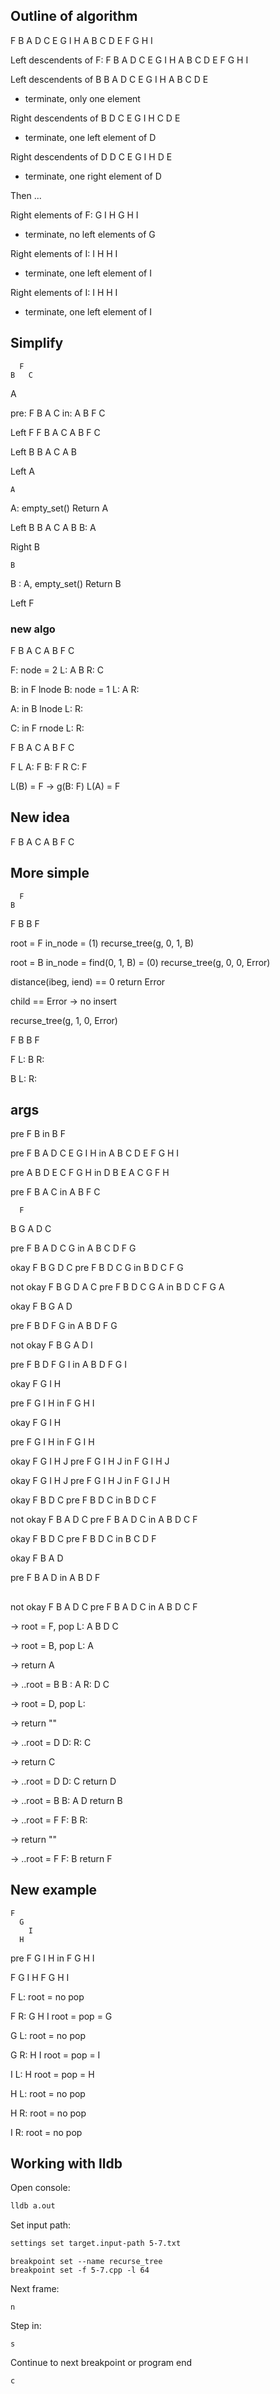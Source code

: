 ## Outline of algorithm

F B A D C E G I H
A B C D E F G H I

Left descendents of F:
            F B A D C E G I H
  A B C D E F G H I

Left descendents of B
    B A D C E G I H
  A B C D E
* terminate, only one element

Right descendents of B
      D C E G I H
    C D E
* terminate, one left element of D

Right descendents of D
    D C E G I H
    D E
* terminate, one right element of D


Then ...

Right elements of F:
    G I H
    G H I
* terminate, no left elements of G

Right elements of I:
      I H
    H I
* terminate, one left element of I

Right elements of I:
      I H
    H I
* terminate, one left element of I


## Simplify

      F
    B   C
  A

pre: F B A C
in:  A B F C

Left F
        F B A C
    A B F C

Left B
      B A C
    A B

Left A

    A
  A: empty_set()
  Return A

Left B
      B A C
    A B
  B: A

Right B

    B
  B : A, empty_set()
  Return B

Left F

### new algo

F B A C
A B F C

F: node = 2
  L: A B
  R: C

B: in F lnode
B: node = 1
  L: A
  R:

A: in B lnode
  L:
  R:

C: in F rnode
  L:
  R:


F B A C
A B F C

F
  L
    A: F
    B: F
  R
    C: F

L(B) = F -> g(B: F)
L(A) = F


## New idea

F B A C
A B F C


## More simple

      F
    B


F B
B F

root = F
in_node = (1)
recurse_tree(g, 0, 1, B)

root = B
in_node = find(0, 1, B)
        = (0)
recurse_tree(g, 0, 0, Error)

distance(ibeg, iend) == 0
return Error

child == Error
-> no insert

recurse_tree(g, 1, 0, Error)


F B
B F

F L: B
  R:

B L:
  R:

## args

pre
F B
in
B F

pre
F B A D C E G I H
in
A B C D E F G H I

pre
A B D E C F G H
in
D B E A C G F H

pre
F B A C
in
A B F C



      F
   B     G
A    D
   C

pre
F B A D C G
in
A B C D F G


okay
     F
  B     G
    D
      C
pre
F B D C G
in
B D C F G

not okay
     F
  B     G
    D     A
      C
pre
F B D C G A
in
B D C F G A


okay
     F
  B     G
A   D

pre
F B D F G
in
A B D F G

not okay
     F
  B     G
A   D     I

pre
F B D F G I
in
A B D F G I


okay
    F
      G
        I
      H

pre
F G I H
in
F G H I

okay
    F
      G
        I
          H

pre
F G I H
in
F G I H

okay
    F
      G
        I
          H
            J
pre
F G I H J
in
F G I H J

okay
    F
      G
        I
          H
        J
pre
F G I H J
in
F G I J H

okay
     F
  B
    D
      C
pre
F B D C
in
B D C F

not okay
     F
  B
A   D
      C
pre
F B A D C
in
A B D C F

okay
     F
  B
    D
  C
pre
F B D C
in
B C D F

okay
     F
  B
A   D

pre
F B A D
in
A B D F

##
not okay
     F
  B
A   D
      C
pre
F B A D C
in
A B D C F

->
root = F, pop
  L: A B D C

->
root = B, pop
  L: A

->
  return A

->
..root = B
  B : A
  R: D C

->
root = D, pop
  L:

->
  return ""

->
..root = D
  D:
  R: C

->
  return C

->
..root = D
  D: C
  return D

->
..root = B
  B: A D
  return B

->
..root = F
  F: B
  R:

->
  return ""

->
..root = F
  F: B
  return F


## New example
    F
      G
        I
      H

pre
F G I H
in
F G H I


F G I H
F G H I

F
  L:
  root = no pop

F
  R: G H I
  root = pop
       = G

G
  L:
  root = no pop

G
  R: H I
  root = pop
       = I

I
  L: H
  root = pop
       = H

H
  L:
  root = no pop

H
  R:
  root = no pop

I
  R:
  root = no pop


## Working with lldb

Open console:

```bash
lldb a.out
```

Set input path:
```bash
settings set target.input-path 5-7.txt
```

```
breakpoint set --name recurse_tree
breakpoint set -f 5-7.cpp -l 64
```

Next frame:
```
n
```

Step in:
```
s
```

Continue to next breakpoint or program end
```
c
```
